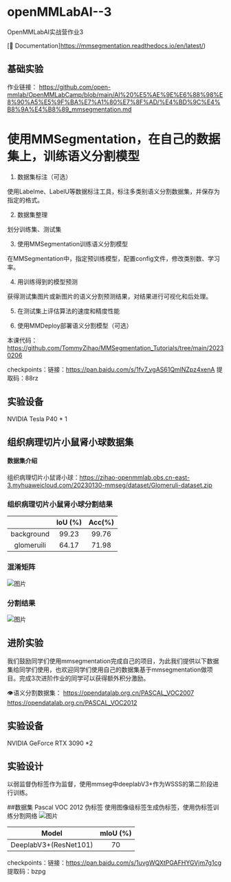 # openMMLabAI--3
OpenMMLabAI实战营作业3

[📘 Documentation]https://mmsegmentation.readthedocs.io/en/latest/)



## 基础实验
作业链接：
https://github.com/open-mmlab/OpenMMLabCamp/blob/main/AI%20%E5%AE%9E%E6%88%98%E8%90%A5%E5%9F%BA%E7%A1%80%E7%8F%AD/%E4%BD%9C%E4%B8%9A%E4%B8%89_mmsegmentation.md

# 使用MMSegmentation，在自己的数据集上，训练语义分割模型
1. 数据集标注（可选）

使用Labelme、LabelU等数据标注工具，标注多类别语义分割数据集，并保存为指定的格式。

2. 数据集整理

划分训练集、测试集

3. 使用MMSegmentation训练语义分割模型

在MMSegmentation中，指定预训练模型，配置config文件，修改类别数、学习率。

4. 用训练得到的模型预测

获得测试集图片或新图片的语义分割预测结果，对结果进行可视化和后处理。

5. 在测试集上评估算法的速度和精度性能

6. 使用MMDeploy部署语义分割模型（可选）

本课代码：https://github.com/TommyZihao/MMSegmentation_Tutorials/tree/main/20230206

checkpoints：链接：https://pan.baidu.com/s/1fv7_vgAS61QmlNZpz4xenA 提取码：88rz 

## 实验设备
NVIDIA Tesla P40 * 1

##  组织病理切片小鼠肾小球数据集

#### 数据集介绍


组织病理切片小鼠肾小球：https://zihao-openmmlab.obs.cn-east-3.myhuaweicloud.com/20230130-mmseg/dataset/Glomeruli-dataset.zip



### 组织病理切片小鼠肾小球分割结果

|                |  IoU (%) |Acc(%)|
| :-----------------: |  :-------: | :-------: |
| background |   99.23   |99.76|
| glomeruili |   64.17   |71.98|

### 混淆矩阵
![图片](https://user-images.githubusercontent.com/101508488/218174224-7fcb452a-6c75-44b9-a390-9930c4f52eb7.png)

### 分割结果
![图片](https://user-images.githubusercontent.com/101508488/218174363-9640b132-eb75-4cb0-bb1d-40d517ebfa6d.png)



## 进阶实验
我们鼓励同学们使用mmsegmentation完成自己的项目，为此我们提供以下数据集给同学们使用，也欢迎同学们使用自己的数据集基于mmsegmentation做项目。完成3次进阶作业的同学可以获得额外积分激励。

👁️语义分割数据集：
https://opendatalab.org.cn/PASCAL_VOC2007
https://opendatalab.org.cn/PASCAL_VOC2012

## 实验设备
NVIDIA GeForce RTX 3090 *2

## 实验设计
以弱监督伪标签作为监督，使用mmseg中deeplabV3+作为WSSS的第二阶段进行训练。

##数据集 Pascal VOC 2012 伪标签
使用图像级标签生成伪标签，使用伪标签训练分割网络
![图片](https://user-images.githubusercontent.com/101508488/218186376-2da4b4d8-886a-4b49-9fa7-4980f07835b1.png)


|        Model        |  mIoU (%) |
| :-----------------: |  :-------: |
|DeeplabV3+(ResNet101)|   70   |

 checkpoints：链接：https://pan.baidu.com/s/1uvgWQXtPGAFHYGVjm7g1cg 提取码：bzpg 
